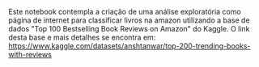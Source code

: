 Este notebook contempla a criação de uma análise exploratória como página de internet para classificar livros na amazon utilizando a base de dados "Top 100 Bestselling Book Reviews on Amazon" do Kaggle. O link desta base e mais detalhes se encontra em: https://www.kaggle.com/datasets/anshtanwar/top-200-trending-books-with-reviews

